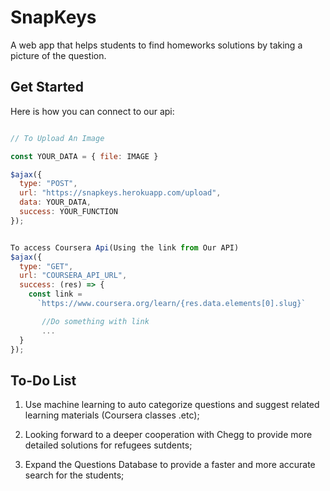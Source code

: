 # SnapKeys

A web app that helps students to find homeworks solutions by taking a picture of the question.

## Get Started

Here is how you can connect to our api:
```javascript

// To Upload An Image

const YOUR_DATA = { file: IMAGE }

$ajax({
  type: "POST",
  url: "https://snapkeys.herokuapp.com/upload",
  data: YOUR_DATA,
  success: YOUR_FUNCTION
});

```

```javascript

To access Coursera Api(Using the link from Our API)
$ajax({
  type: "GET",
  url: "COURSERA_API_URL",
  success: (res) => {
    const link = 
      `https://www.coursera.org/learn/{res.data.elements[0].slug}`

       //Do something with link
       ...
  }
});
```
## To-Do List
1. Use machine learning to auto categorize questions and suggest related learning materials (Coursera classes .etc);

2. Looking forward to a deeper cooperation with Chegg to provide more detailed solutions for refugees sutdents;

3. Expand the Questions Database to provide a faster and more accurate search for the students;
